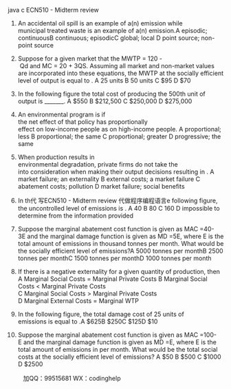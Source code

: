 java c
ECN510 - Midterm review
1. An accidental oil spill is an example of a(n)   emission while municipal treated waste is
an example of a(n)   emission.A episodic; continuousB continuous; episodicC global; local
D point source; non-point source
2. Suppose for a given market that the MWTP = 120 - Qd and MC = 20 + 3QS. Assuming all market and non-market values are incorporated into these equations, the MWTP at the
socially efficient level of output is equal to   .
A 25 units
B 50 units
C $95
D $70

3. In the following figure the total cost of producing the 500th unit of output is
_______.
A $550
B $212,500
C $250,000
D $275,000
4. An environmental program is   if the net effect of that policy has proportionally   
effect on low-income people as on high-income people.
A proportional; less 
B proportional; the same
C proportional; greater
D progressive; the same
5. When production results in environmental degradation, private firms do not take the   
into consideration when making their output decisions resulting in    .
A market failure; an externality
B external costs; a market failure
C abatement costs; pollution
D market failure; social benefits

6. In th代 写ECN510 - Midterm review
代做程序编程语言e following figure, the uncontrolled level of
emissions is   .
A 40
B 80
C 160
D impossible to determine from the information provided
7. Suppose the marginal abatement cost function is given as MAC =40-3E and the marginal damage function is given as MD =5E, where E is the total amount of emissions in thousand tonnes per month. What would be the socially efficient level of emissions?A 5000 tonnes per monthB 2500 tonnes per monthC 1500 tonnes per monthD 1000 tonnes per month
8. If there is a negative externality for a given quantity of production, then
A Marginal Social Costs = Marginal Private Costs
B Marginal Social Costs < Marginal Private Costs  
C Marginal Social Costs > Marginal Private Costs  
D Marginal External Costs = Marginal WTP 

9. In the following figure, the total damage cost of 25
units of emissions is equal to   .A $625B $250C $125D $10
10. Suppose the marginal abatement cost function is given as MAC =100-E and the marginal
damage function is given as MD =E, where E is the total amount of emissions in per month. What would be the total social costs at the socially efficient level of emissions?
A $50
B $500
C $1000
D $2500

         
加QQ：99515681  WX：codinghelp
